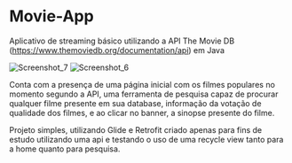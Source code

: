 # Movie-App
Aplicativo de streaming básico utilizando a API The Movie DB (https://www.themoviedb.org/documentation/api) em Java

![Screenshot_7](https://user-images.githubusercontent.com/59840894/129624649-0cb8450e-31b7-4ae7-b210-4dfb78cf62ce.png)
![Screenshot_6](https://user-images.githubusercontent.com/59840894/129624449-aaf68add-6333-4651-b1bb-21815cbe9147.png)


Conta com a presença de uma página inicial com os filmes populares no momento segundo a API, uma ferramenta de pesquisa capaz de procurar qualquer filme presente em sua database, informação da votação de qualidade dos filmes, e ao clicar no banner, a sinopse presente do filme.

Projeto simples, utilizando Glide e Retrofit criado apenas para fins de estudo utilizando uma api e testando o uso de uma recycle view tanto para a home quanto para pesquisa.
